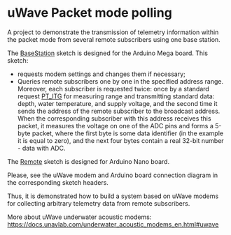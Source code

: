 # uWave Packet mode polling

A project to demonstrate the transmission of telemetry information within the packet mode from several remote subscribers using one base station.

The [BaseStation](https://github.com/ucnl/UCNL_ALibs/blob/main/src/examples/PT_Polling/BaseStation.ino) sketch is designed for the Arduino Mega board. This sketch:
- requests modem settings and changes them if necessary;
- Queries remote subscribers one by one in the specified address range. Moreover, each subscriber is requested twice: once by a standard request [PT_ITG](https://docs.unavlab.com/documentation/EN/uWAVE/uWAVE_Protocol_Specification_en.html#218-ic_h2d_pt_itg) for measuring range and transmitting standard data: depth, water temperature, and supply voltage, and the second time it sends the address of the remote subscriber to the broadcast address. When the corresponding subscriber with this address receives this packet, it measures the voltage on one of the ADC pins and forms a 5-byte packet, where the first byte is some data identifier (in the example it is equal to zero), and the next four bytes contain a real 32-bit number - data with ADC.

The [Remote](https://github.com/ucnl/UCNL_ALibs/blob/main/src/examples/PT_Polling/Remote.ino) sketch is designed for Arduino Nano board. 

Please, see the uWave modem and Arduino board connection diagram in the corresponding sketch headers.

Thus, it is demonstrated how to build a system based on uWave modems for collecting arbitrary telemetry data from remote subscribers.

More about uWave underwater acoustic modems: https://docs.unavlab.com/underwater_acoustic_modems_en.html#uwave
